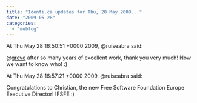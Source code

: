 ```yaml
---
title: "Identi.ca updates for Thu, 28 May 2009..."
date: "2009-05-28"
categories: 
  - "mublog"
---
```


At Thu May 28 16:50:51 +0000 2009, @ruiseabra said:

@[greve](http://identi.ca/greve) after so many years of excellent work, thank you very much! Now we want to know who! :)

At Thu May 28 16:57:21 +0000 2009, @ruiseabra said:

Congratulations to Christian, the new Free Software Foundation Europe Executive Director! !FSFE :)
